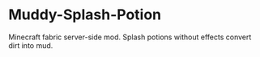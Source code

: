 # Muddy-Splash-Potion
Minecraft fabric server-side mod. Splash potions without effects convert dirt into mud.

